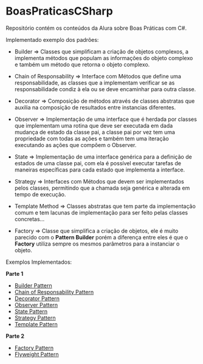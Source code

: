 # BoasPraticasCSharp
Repositório contém os conteúdos da Alura sobre Boas Práticas com C#.

Implementado exemplo dos padrões:
 * Builder => Classes que simplificam a criação de objetos complexos, a implementa métodos que populam as informações do objeto complexo e também um método que retorna o objeto complexo.
 * Chain of Responsability => Interface com Métodos que define uma responsabilidade, as classes que a implementam verificar se as responsabilidade condiz à ela ou se deve encaminhar para outra classe.
 * Decorator => Composição de métodos através de classes abstratas que auxilia na composição de resultados entre instancias diferentes.
 * Observer => Implementação de uma interface que é herdada por classes que implementam uma rotina que deve ser executada em dada mudança de estado da classe pai, a classe pai por vez tem uma propriedade com todas as ações e também tem uma iteração executando as ações que compõem o Observer.
 * State => Implementação de uma interface genérica para a definição de estados de uma classe pai, com ela é possível executar tarefas de maneiras específicas para cada estado que implementa a interface.
 * Strategy => Interfaces com Métodos que devem ser implementados pelos classes, permitindo que a chamada seja genérica e alterada em tempo de execução.
 * Template Method => Classes abstratas que tem parte da implementação comum e tem lacunas de implementação para ser feito pelas classes concretas...


 * Factory => Classe que simplifica a criação de objetos, ele é muito parecido com o __Pattern Builder__ porém a diferença entre eles é que o __Factory__ utiliza sempre os mesmos parâmetros para a instanciar o objeto.


Exemplos Implementados:

__Parte 1__
 * [Builder Pattern](https://github.com/edu-tomasi/BoasPraticasCSharp/blob/master/DesignPatternsParteUm/PatternBuilder-GeradorDeNotaFiscal/Exemplo%20Tutorials%20Point/exemplo.md)
 * [Chain of Responsability Pattern](https://github.com/edu-tomasi/BoasPraticasCSharp/blob/master/DesignPatternsParteUm/PatternChainOfResponsibility-DescontosOr%C3%A7amento/ExemploTutorialsPoint/exemplo.md)
 * [Decorator Pattern ](https://github.com/edu-tomasi/BoasPraticasCSharp/blob/master/DesignPatternsParteUm/PatternDecorator-ImpostosCompostos/ExemploTutorialsPoint/exemplo.md)
 * [Observer Pattern](https://github.com/edu-tomasi/BoasPraticasCSharp/blob/master/DesignPatternsParteUm/PatternObserver-ExecutandoAcoesDiferentes/Exemplo%20Tutorials%20Point/exemplo.md)
 * [State Pattern](https://github.com/edu-tomasi/BoasPraticasCSharp/blob/master/DesignPatternsParteUm/PatternState-VariacaoEstadoOrcamento/ExemploTutorialsPoint/exemplo.md)
 * [Strategy Pattern](https://github.com/edu-tomasi/BoasPraticasCSharp/blob/master/DesignPatternsParteUm/PatternStrategy-MuitosImpostos/ExemploTutorialsPoint/exemplo.md)
 * [Template Pattern](https://github.com/edu-tomasi/BoasPraticasCSharp/blob/master/DesignPatternsParteUm/PatternTemplateMethod-Or%C3%A7amentoImpostos/ExemploTutorialsPoint/exemplo.md)

 __Parte 2__
 * [Factory Pattern](https://github.com/edu-tomasi/BoasPraticasCSharp/blob/master/DesignPatternsParteDois/PatternFactory-CriandoConexaoComDb/Exemplo%20Tutorials%20Point/exemplo.md)
 * [Flyweight Pattern]()